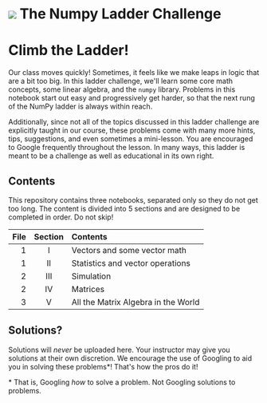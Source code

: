 # ![](https://ga-dash.s3.amazonaws.com/production/assets/logo-9f88ae6c9c3871690e33280fcf557f33.png) The Numpy Ladder Challenge

# Climb the Ladder!
Our class moves quickly! Sometimes, it feels like we make leaps in logic that are a bit too big. In this ladder challenge, we'll learn some core math concepts, some linear algebra, and the `numpy` library. Problems in this notebook start out easy and progressively get harder, so that the next rung of the NumPy ladder is always within reach.

Additionally, since not all of the topics discussed in this ladder challenge are explicitly taught in our course, these problems come with many more hints, tips, suggestions, and even sometimes a mini-lesson. You are encouraged to Google frequently throughout the lesson. In many ways, this ladder is meant to be a challenge as well as educational in its own right.

## Contents
This repository contains three notebooks, separated only so they do not get too long. The content is divided into 5 sections and are designed to be completed in order. Do not skip!

| File | Section | Contents                            |
| ---: | :-----: | :---------------------------------- |
|    1 |    I    | Vectors and some vector math        |
|    1 |   II    | Statistics and vector operations    |
|    2 |   III   | Simulation                          |
|    2 |   IV    | Matrices                            |
|    3 |    V    | All the Matrix Algebra in the World |

## Solutions?
Solutions will _never_ be uploaded here. Your instructor may give you solutions at their own discretion. We encourage the use of Googling to aid you in solving these problems\*! That's how the pros do it!

\* That is, Googling _how_ to solve a problem. Not Googling solutions to problems.
